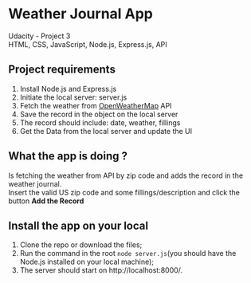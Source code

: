 # Weather Journal App

Udacity - Project 3<br>
HTML, CSS, JavaScript, Node.js, Express.js, API

## Project requirements

1. Install Node.js and Express.js
2. Initiate the local server: server.js
3. Fetch the weather from [OpenWeatherMap](https://openweathermap.org/) API
4. Save the record in the object on the local server
5. The record should include: date, weather, fillings
6. Get the Data from the local server and update the UI

## What the app is doing ?

Is fetching the weather from API by zip code and adds the record in the weather journal.<br>
Insert the valid US zip code and some fillings/description and click the button **Add the Record**

## Install the app on your local

1. Clone the repo or download the files;
2. Run the command in the root `node server.js`(you should have the Node.js installed on your local machine);
3. The server should start on http://localhost:8000/.
